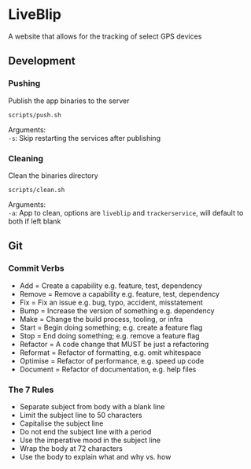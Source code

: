 # LiveBlip

A website that allows for the tracking of select GPS devices

## Development

### Pushing

Publish the app binaries to the server

`scripts/push.sh`

Arguments:  
`-s`: Skip restarting the services after publishing

### Cleaning

Clean the binaries directory

`scripts/clean.sh`

Arguments:  
`-a`: App to clean, options are `liveblip` and `trackerservice`, will default to both if left blank

## Git

### Commit Verbs

- Add = Create a capability e.g. feature, test, dependency  
- Remove = Remove a capability e.g. feature, test, dependency  
- Fix = Fix an issue e.g. bug, typo, accident, misstatement  
- Bump = Increase the version of something e.g. dependency  
- Make = Change the build process, tooling, or infra  
- Start = Begin doing something; e.g. create a feature flag  
- Stop = End doing something; e.g. remove a feature flag  
- Refactor = A code change that MUST be just a refactoring  
- Reformat = Refactor of formatting, e.g. omit whitespace  
- Optimise = Refactor of performance, e.g. speed up code  
- Document = Refactor of documentation, e.g. help files  

### The 7 Rules

- Separate subject from body with a blank line  
- Limit the subject line to 50 characters  
- Capitalise the subject line  
- Do not end the subject line with a period  
- Use the imperative mood in the subject line  
- Wrap the body at 72 characters  
- Use the body to explain what and why vs. how  
